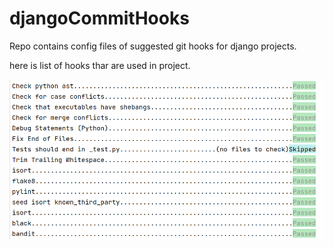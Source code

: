 # djangoCommitHooks
Repo contains config files of suggested git hooks for django projects.

here is list of hooks thar are used in project.

![img.png](img.png)
